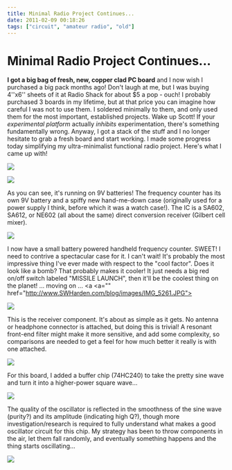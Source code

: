 ```yaml
---
title: Minimal Radio Project Continues...
date: 2011-02-09 00:18:26
tags: ["circuit", "amateur radio", "old"]
---
```


# Minimal Radio Project Continues...

__I got a big bag of fresh, new, copper clad PC board__ and I now wish I purchased a big pack months ago! Don't laugh at me, but I was buying 4''x6'' sheets of it at Radio Shack for about $5 a pop - ouch! I probably purchased 3 boards in my lifetime, but at that price you can imagine how careful I was not to use them. I soldered minimally to them, and only used them for the most important, established projects.  Wake up Scott! If your _experimental platform_ actually _inhibits_ experimentation, there's something fundamentally wrong.  Anyway, I got a stack of the stuff and I no longer hesitate to grab a fresh board and start working. I made some progress today simplifying my ultra-minimalist functional radio project. Here's what I came up with!

![](https://www.youtube.com/embed/KTQZzNkMuC8)

<div class="text-center img-border">

[![](IMG_5278_thumb.jpg)](IMG_5278.jpg)

</div>

As you can see, it's running on 9V batteries! The frequency counter has its own 9V battery and a spiffy new hand-me-down case (originally used for a power supply I think, before which it was a watch case!). The IC is a SA602, SA612, or NE602 (all about the same) direct conversion receiver (Gilbert cell mixer). 

<div class="text-center img-border">

[![](IMG_5275_thumb.jpg)](IMG_5275.jpg)

</div>

I now have a small battery powered handheld frequency counter. SWEET! I need to contrive a spectacular case for it. I can't wait! It's probably the most impressive thing I've ever made with respect to the "cool factor". Does it look like a bomb? That probably makes it cooler! It just needs a big red on/off switch labeled "MISSILE LAUNCH", then it'll be the coolest thing on the planet! ... moving on ... <a <a="" href="http://www.SWHarden.com/blog/images/IMG_5261.JPG">

<div class="text-center img-border">

[![](IMG_5261_thumb.jpg)](IMG_5261.jpg)

</div>

This is the receiver component. It's about as simple as it gets. No antenna or headphone connector is attached, but doing this is trivial! A resonant front-end filter might make it more sensitive, and add some complexity, so comparisons are needed to get a feel for how much better it really is with one attached. 

<div class="text-center img-border">

[![](IMG_5263_thumb.jpg)](IMG_5263.jpg)

</div>

For this board, I added a buffer chip (74HC240) to take the pretty sine wave and turn it into a higher-power square wave...

<div class="text-center img-border">

[![](IMG_5284_thumb.jpg)](IMG_5284.jpg)

</div>

The quality of the oscillator is reflected in the smoothness of the sine wave (purity?) and its amplitude (indicating high Q?), though more investigation/research is required to fully understand what makes a good oscillator circuit for this chip. My strategy has been to throw components in the air, let them fall randomly, and eventually something happens and the thing starts oscillating...

<div class="text-center img-border">

[![](IMG_5282_thumb.jpg)](IMG_5282.jpg)

</div>
